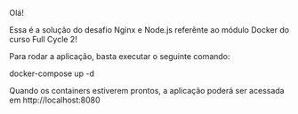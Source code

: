 Olá! 

Essa é a solução do desafio Nginx e Node.js referênte ao módulo Docker do curso Full Cycle 2!

Para rodar a aplicação, basta executar o seguinte comando:

docker-compose up -d

Quando os containers estiverem prontos, a aplicação poderá ser acessada em http://localhost:8080